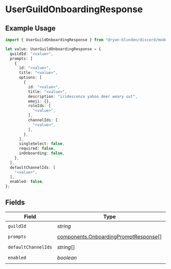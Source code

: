 # UserGuildOnboardingResponse

## Example Usage

```typescript
import { UserGuildOnboardingResponse } from "@ryan-blunden/discord/models/components";

let value: UserGuildOnboardingResponse = {
  guildId: "<value>",
  prompts: [
    {
      id: "<value>",
      title: "<value>",
      options: [
        {
          id: "<value>",
          title: "<value>",
          description: "iridescence yahoo deer weary out",
          emoji: {},
          roleIds: [
            "<value>",
          ],
          channelIds: [
            "<value>",
          ],
        },
      ],
      singleSelect: false,
      required: false,
      inOnboarding: false,
    },
  ],
  defaultChannelIds: [
    "<value>",
  ],
  enabled: false,
};
```

## Fields

| Field                                                                                        | Type                                                                                         | Required                                                                                     | Description                                                                                  |
| -------------------------------------------------------------------------------------------- | -------------------------------------------------------------------------------------------- | -------------------------------------------------------------------------------------------- | -------------------------------------------------------------------------------------------- |
| `guildId`                                                                                    | *string*                                                                                     | :heavy_check_mark:                                                                           | N/A                                                                                          |
| `prompts`                                                                                    | [components.OnboardingPromptResponse](../../models/components/onboardingpromptresponse.md)[] | :heavy_check_mark:                                                                           | N/A                                                                                          |
| `defaultChannelIds`                                                                          | *string*[]                                                                                   | :heavy_check_mark:                                                                           | N/A                                                                                          |
| `enabled`                                                                                    | *boolean*                                                                                    | :heavy_check_mark:                                                                           | N/A                                                                                          |
